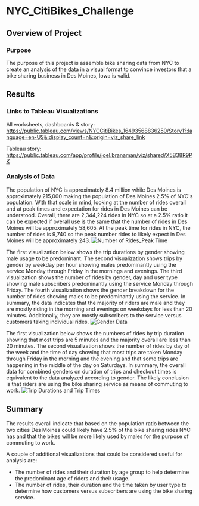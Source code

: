 # NYC_CitiBikes_Challenge
## Overview of Project
### Purpose
The purpose of this project is assemble bike sharing data from NYC to create an analysis of the data in a visual format to convince investors that a bike sharing business in Des Moines, Iowa is valid.

## Results
### Links to Tableau Visualizations
All worksheets, dashboards & story: https://public.tableau.com/views/NYCCitiBikes_16493568836250/Story1?:language=en-US&:display_count=n&:origin=viz_share_link

Tableau story: https://public.tableau.com/app/profile/joel.branaman/viz/shared/X5B38R9PK

### Analysis of Data
The population of NYC is approximately 8.4 million while Des Moines is approximately 215,000 making the population of Des Moines 2.5% of NYC's population. With that scale in mind, looking at the number of rides overall and at peak times and expectation for rides in Des Moines can be understood. Overall, there are 2,344,224 rides in NYC so at a 2.5% ratio it can be expected if overall use is the same that the number of rides in Des Moines will be approximately 58,605. At the peak time for rides in NYC, the number of rides is 9,740 so the peak number rides to likely expect in Des Moines will be approximately 243.
![Number of Rides_Peak Time](https://user-images.githubusercontent.com/96451672/162588334-beafcc3f-9df7-48c5-ae0f-a2589612ef03.png)

The first visualization below shows the trip durations by gender showing male usage to be predominant. The second visualization shows trips by gender by weekday per hour showing males predominantly using the service Monday through Friday in the mornings and evenings. The third visualization shows the number of rides by gender, day and user type showing male subscribers predominantly using the service Monday through Friday. The fourth visualization shows the gender breakdown for the number of rides showing males to be predominantly using the service. In summary, the data indicates that the majority of riders are male and they are mostly riding in the morning and evenings on weekdays for less than 20 minutes. Additionally, they are mostly subscribers to the service versus customers taking individual rides.
![Gender Data](https://user-images.githubusercontent.com/96451672/162589034-da1b903b-8aab-4b3b-9bad-b6e4916286d7.png)

The first visualization below shows the numbers of rides by trip duration showing that most trips are 5 minutes and the majority overall are less than 20 minutes. The second visualization shows the number of rides by day of the week and the time of day showing that most trips are taken Monday through Friday in the morning and the evening and that some trips are happening in the middle of the day on Saturdays. In summary, the overall data for combined genders on duration of trips and checkout times is equivalent to the data analyzed according to gender. The likely conclusion is that riders are using the bike sharing service as means of commuting to work.
![Trip Durations and Trip Times](https://user-images.githubusercontent.com/96451672/162590084-09fddc2d-fbdc-4b57-9bdf-6f96543d58c2.png)

## Summary
The results overall indicate that based on the population ratio between the two cities Des Moines could likely have 2.5% of the bike sharing rides NYC has and that the bikes will be more likely used by males for the purpose of commuting to work.

A couple of additional visualizations that could be considered useful for analysis are:
* The number of rides and their duration by age group to help determine the predominant age of riders and their usage.
* The number of rides, their duration and the time taken by user type to determine how customers versus subscribers are using the bike sharing service.
